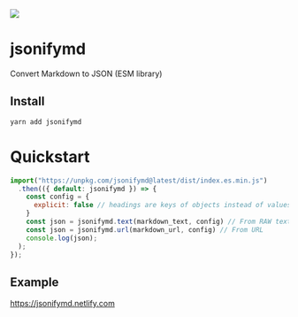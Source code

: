 <img src="https://img.shields.io/bundlephobia/minzip/jsonifymd@latest?color=%2328cb95&label=gzip" />

# jsonifymd

Convert Markdown to JSON (ESM library)

## Install

```
yarn add jsonifymd
```

# Quickstart

```js
import("https://unpkg.com/jsonifymd@latest/dist/index.es.min.js")
  .then(({ default: jsonifymd }) => {
    const config = {
      explicit: false // headings are keys of objects instead of values
    }
    const json = jsonifymd.text(markdown_text, config) // From RAW text
    const json = jsonifymd.url(markdown_url, config) // From URL
    console.log(json);
  );
});
```

## Example

https://jsonifymd.netlify.com
